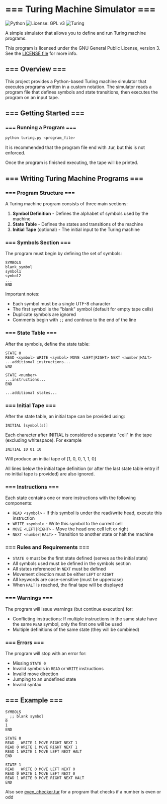 # === Turing Machine Simulator ===

![Python](https://img.shields.io/badge/Python-3.10+-blue)
![License: GPL v3](https://img.shields.io/badge/License-GPLv3-blue.svg)
![Turing](https://img.shields.io/badge/Machine-Turing-blueviolet)

A simple simulator that allows you to define and run Turing machine programs.

This program is licensed under the GNU General Public License, version 3. See the [LICENSE file](/LICENSE) for more info.

## === Overview ===

This project provides a Python-based Turing machine simulator that executes programs written in a custom notation. The simulator reads a program file that defines symbols and state transitions, then executes the program on an input tape.

## === Getting Started ===

### === Running a Program ===

```bash
python turing.py <program_file>
```

It is recommended that the program file end with .tur, but this is not enforced.

Once the program is finished executing, the tape will be printed.

## === Writing Turing Machine Programs ===

### === Program Structure ===

A Turing machine program consists of three main sections:

1. **Symbol Definition** - Defines the alphabet of symbols used by the machine
2. **State Table** - Defines the states and transitions of the machine
3. **Initial Tape** (optional) - The initial input to the Turing machine

### === Symbols Section ===

The program must begin by defining the set of symbols:

```turing-machine
SYMBOLS
blank_symbol
symbol1
symbol2
...
END
```

Important notes:

- Each symbol must be a single UTF-8 character
- The first symbol is the "blank" symbol (default for empty tape cells)
- Duplicate symbols are ignored
- Comments begin with `;;` and continue to the end of the line

### === State Table ===

After the symbols, define the state table:

```turing-machine
STATE 0
READ <symbol> WRITE <symbol> MOVE <LEFT|RIGHT> NEXT <number|HALT>
...additional instructions...
END

STATE <number>
...instructions...
END

...additional states...
```

### === Initial Tape ===

After the state table, an initial tape can be provided using:

```turing-machine
INITIAL [symbol(s)]
```

Each character after INITIAL is considered a separate "cell" in the tape (excluding whitespace). For example

```turing-machine
INITIAL 10 01 10
```

Will produce an initial tape of [1, 0, 0, 1, 1, 0]

All lines below the initial tape definition (or after the last state table entry if no initial tape is provided) are also ignored.

### === Instructions ===

Each state contains one or more instructions with the following components:

- `READ <symbol>` - If this symbol is under the read/write head, execute this instruction
- `WRITE <symbol>` - Write this symbol to the current cell
- `MOVE <LEFT|RIGHT>` - Move the head one cell left or right
- `NEXT <number|HALT>` - Transition to another state or halt the machine

### === Rules and Requirements ===

- `STATE 0` must be the first state defined (serves as the initial state)
- All symbols used must be defined in the symbols section
- All states referenced in `NEXT` must be defined
- Movement direction must be either `LEFT` or `RIGHT`
- All keywords are case-sensitive (must be uppercase)
- When `HALT` is reached, the final tape will be displayed

### === Warnings ===

The program will issue warnings (but continue execution) for:

- Conflicting instructions: If multiple instructions in the same state have the same `READ` symbol, only the first one will be used
- Multiple definitions of the same state (they will be combined)

### === Errors ===

The program will stop with an error for:

- Missing `STATE 0`
- Invalid symbols in `READ` or `WRITE` instructions
- Invalid move direction
- Jumping to an undefined state
- Invalid syntax

## === Example ===

```turing-machine
SYMBOLS
_ ;; blank symbol
0
1
END

STATE 0
READ _ WRITE 1 MOVE RIGHT NEXT 1
READ 0 WRITE 1 MOVE RIGHT NEXT 1
READ 1 WRITE 1 MOVE LEFT NEXT HALT
END

STATE 1
READ _ WRITE 0 MOVE LEFT NEXT 0
READ 0 WRITE 1 MOVE LEFT NEXT 0
READ 1 WRITE 0 MOVE RIGHT NEXT HALT
END
```

Also see [even_checker.tur](even_checker.tur) for a program that checks if a number is even or odd
